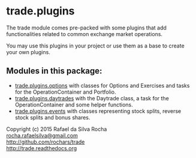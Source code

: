 # trade.plugins

The trade module comes pre-packed with some plugins that add
functionalities related to common exchange market operations.

You may use this plugins in your project or use them as a base
to create your own plugins.


## Modules in this package:

+ [trade.plugins.options](trade.plugins.options)
  with classes for Options and Exercises and tasks for the
  OperationContainer and Portfolio.
+ [trade.plugins.daytrades](trade.plugins.daytrades)
  with the Daytrade class, a task for the OperationContainer
  and some helper functions.
+ [trade.plugins.events](trade.plugins.events)
  with classes representing stock splits, reverse stock splits and
  bonus shares.


Copyright (c) 2015 Rafael da Silva Rocha  
rocha.rafaelsilva@gmail.com  
http://github.com/rochars/trade  
http://trade.readthedocs.org  
